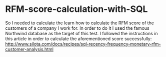 # RFM-score-calculation-with-SQL
So I needed to calculate the learn how to calculate the RFM score of the customers of a company I work for. In order to do it I used the famous Northwind database as the target of this test. I followed the instructions in this article in order to calculate the aforementioned score successfully:   http://www.silota.com/docs/recipes/sql-recency-frequency-monetary-rfm-customer-analysis.html
